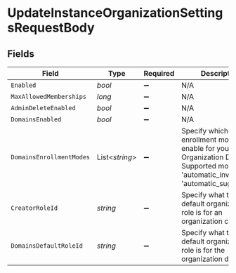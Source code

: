 # UpdateInstanceOrganizationSettingsRequestBody


## Fields

| Field                                                                                                                                        | Type                                                                                                                                         | Required                                                                                                                                     | Description                                                                                                                                  |
| -------------------------------------------------------------------------------------------------------------------------------------------- | -------------------------------------------------------------------------------------------------------------------------------------------- | -------------------------------------------------------------------------------------------------------------------------------------------- | -------------------------------------------------------------------------------------------------------------------------------------------- |
| `Enabled`                                                                                                                                    | *bool*                                                                                                                                       | :heavy_minus_sign:                                                                                                                           | N/A                                                                                                                                          |
| `MaxAllowedMemberships`                                                                                                                      | *long*                                                                                                                                       | :heavy_minus_sign:                                                                                                                           | N/A                                                                                                                                          |
| `AdminDeleteEnabled`                                                                                                                         | *bool*                                                                                                                                       | :heavy_minus_sign:                                                                                                                           | N/A                                                                                                                                          |
| `DomainsEnabled`                                                                                                                             | *bool*                                                                                                                                       | :heavy_minus_sign:                                                                                                                           | N/A                                                                                                                                          |
| `DomainsEnrollmentModes`                                                                                                                     | List<*string*>                                                                                                                               | :heavy_minus_sign:                                                                                                                           | Specify which enrollment modes to enable for your Organization Domains.<br/>Supported modes are 'automatic_invitation' & 'automatic_suggestion'. |
| `CreatorRoleId`                                                                                                                              | *string*                                                                                                                                     | :heavy_minus_sign:                                                                                                                           | Specify what the default organization role is for an organization creator.                                                                   |
| `DomainsDefaultRoleId`                                                                                                                       | *string*                                                                                                                                     | :heavy_minus_sign:                                                                                                                           | Specify what the default organization role is for the organization domains.                                                                  |